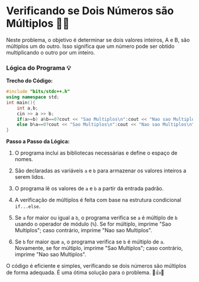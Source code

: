 # Verificando se Dois Números são Múltiplos 🧮✅

Neste problema, o objetivo é determinar se dois valores inteiros, A e B, são múltiplos um do outro. Isso significa que um número pode ser obtido multiplicando o outro por um inteiro.

### Lógica do Programa 💡

**Trecho do Código:**
```cpp
#include "bits/stdc++.h"
using namespace std;
int main(){
    int a,b;
    cin >> a >> b;
    if(a>=b) a%b==0?cout << "Sao Multiplos\n":cout << "Nao sao Multiplos\n";
    else b%a==0?cout << "Sao Multiplos\n":cout << "Nao sao Multiplos\n";
}
```

**Passo a Passo da Lógica:**

1. O programa inclui as bibliotecas necessárias e define o espaço de nomes.

2. São declaradas as variáveis `a` e `b` para armazenar os valores inteiros a serem lidos.

3. O programa lê os valores de `a` e `b` a partir da entrada padrão.

4. A verificação de múltiplos é feita com base na estrutura condicional `if...else`.

5. Se `a` for maior ou igual a `b`, o programa verifica se `a` é múltiplo de `b` usando o operador de módulo (`%`). Se for múltiplo, imprime "Sao Multiplos"; caso contrário, imprime "Nao sao Multiplos".

6. Se `b` for maior que `a`, o programa verifica se `b` é múltiplo de `a`. Novamente, se for múltiplo, imprime "Sao Multiplos"; caso contrário, imprime "Nao sao Multiplos".

O código é eficiente e simples, verificando se dois números são múltiplos de forma adequada. É uma ótima solução para o problema. 🧮👍📝